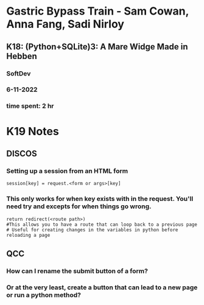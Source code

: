 # Gastric Bypass Train - Sam Cowan, Anna Fang, Sadi Nirloy
## K18: (Python+SQLite)3: A Mare Widge Made in Hebben
### SoftDev
### 6-11-2022
### time spent: 2 hr

# K19 Notes
## DISCOS
### Setting up a session from an HTML form
```
session[key] = request.<form or args>[key]
```
### This only works for when key exists with in the request. You'll need try and excepts for when things go wrong.
```
return redirect(<route path>)
#This allows you to have a route that can loop back to a previous page
# Useful for creating changes in the variables in python before reloading a page
```
## QCC
### How can I rename the submit button of a form?
### Or at the very least, create a button that can lead to a new page or run a python method?
